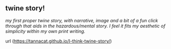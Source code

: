 ## twine story!

_my first proper twine story, with narrative, image and a bit of a fun click through that aids 
in the hazardous/mental story. I feel it fits my aesthetic of simplicity within my own print writing._

url (https://tannacat.github.io/I-think-twine-story/)
